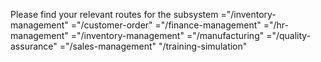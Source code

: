Please find your relevant routes for the subsystem
       ="/inventory-management" 
       ="/customer-order" 
       ="/finance-management" 
       ="/hr-management" 
       ="/inventory-management" 
       ="/manufacturing" 
       ="/quality-assurance" 
       ="/sales-management" 
        "/training-simulation"